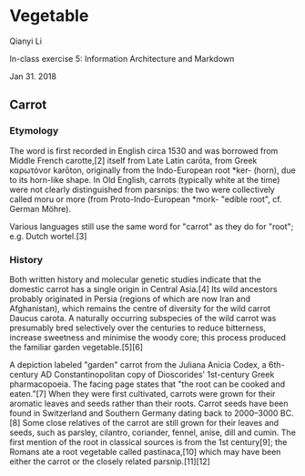 # Vegetable

Qianyi Li

In-class exercise 5: Information Architecture and Markdown

Jan 31. 2018

## Carrot
### Etymology
The word is first recorded in English circa 1530 and was borrowed from Middle French carotte,[2] itself from Late Latin carōta, from Greek καρωτόνor karōton, originally from the Indo-European root *ker- (horn), due to its horn-like shape. In Old English, carrots (typically white at the time) were not clearly distinguished from parsnips: the two were collectively called moru or more (from Proto-Indo-European *mork- "edible root", cf. German Möhre).

Various languages still use the same word for "carrot" as they do for "root"; e.g. Dutch wortel.[3]

### History

Both written history and molecular genetic studies indicate that the domestic carrot has a single origin in Central Asia.[4] Its wild ancestors probably originated in Persia (regions of which are now Iran and Afghanistan), which remains the centre of diversity for the wild carrot Daucus carota. A naturally occurring subspecies of the wild carrot was presumably bred selectively over the centuries to reduce bitterness, increase sweetness and minimise the woody core; this process produced the familiar garden vegetable.[5][6]

A depiction labeled "garden" carrot from the Juliana Anicia Codex, a 6th-century AD Constantinopolitan copy of Dioscorides' 1st-century Greek pharmacopoeia. The facing page states that "the root can be cooked and eaten."[7]
When they were first cultivated, carrots were grown for their aromatic leaves and seeds rather than their roots. Carrot seeds have been found in Switzerland and Southern Germany dating back to 2000–3000 BC.[8] Some close relatives of the carrot are still grown for their leaves and seeds, such as parsley, cilantro, coriander, fennel, anise, dill and cumin. The first mention of the root in classical sources is from the 1st century[9]; the Romans ate a root vegetable called pastinaca,[10] which may have been either the carrot or the closely related parsnip.[11][12]




 

